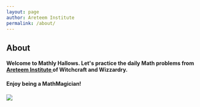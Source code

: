 ```yaml
---
layout: page
author: Areteem Institute
permalink: /about/
---
```

<h2>About</h2>
<p/>
<h4>Welcome to Mathly Hallows. Let's practice the daily Math problems from <a href="http://www.areteem.org"> Areteem Institute </a> of Witchcraft and Wizzardry. </h4>
<p/>
<h4>Enjoy being a MathMagician!<h4>

<div class="logo-img"><img src="../r/Areteem.JPG" align="middle"/></div>

